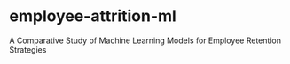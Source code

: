 # employee-attrition-ml
A Comparative Study of Machine Learning Models for Employee Retention Strategies
